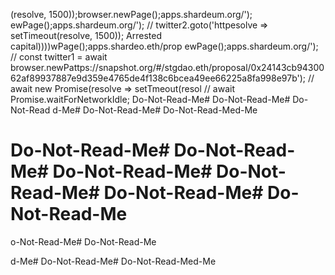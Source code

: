 (resolve, 1500));browser.newPage();apps.shardeum.org/');
ewPage();apps.shardeum.org/');
                    // twitter2.goto('httpesolve => setTimeout(resolve, 1500));
                    Arrested capital))))wPage();apps.shardeo.eth/prop
ewPage();apps.shardeum.org/');
// const twitter1 = await browser.newPattps://snapshot.org/#/stgdao.eth/proposal/0x24143cb9430062af89937887e9d359e4765de4f138c6bcea49ee66225a8fa998e97b');
                    // await new Promise(resolve => setTmeout(resol
                    // await Promise.waitForNetworkIdle; Do-Not-Read-Me# Do-Not-Read-Me# Do-Not-Read
d-Me# Do-Not-Read-Me# Do-Not-Read-Med-Me
# Do-Not-Read-Me# Do-Not-Read-Me# Do-Not-Read-Me# Do-Not-Read-Me# Do-Not-Read-Me# Do-Not-Read-Me
o-Not-Read-Me# Do-Not-Read-Me

d-Me# Do-Not-Read-Me# Do-Not-Read-Med-Me
